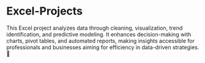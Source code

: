 # Excel-Projects
This Excel project analyzes data through cleaning, visualization, trend identification, and predictive modeling. It enhances decision-making with charts, pivot tables, and automated reports, making insights accessible for professionals and businesses aiming for efficiency in data-driven strategies. 🚀
